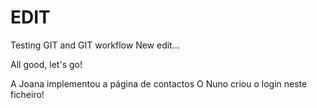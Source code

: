 # EDIT
Testing GIT and GIT workflow
New edit...

All good, let's go!

A Joana implementou a página de contactos
O Nuno criou o login neste ficheiro!
